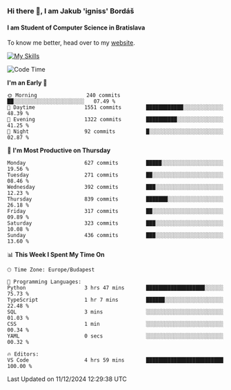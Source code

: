 ### Hi there 👋, I am Jakub 'igniss' Bordáš

#### I am Student of Computer Science in Bratislava
To know me better, head over to my [website](https://bordas.sk).

[![My Skills](https://skillicons.dev/icons?i=js,html,css,figma,svelte,java,kotlin,python,postgresql,typescript,nest,nodejs)](https://bordas.sk)


<!--START_SECTION:waka-->
![Code Time](http://img.shields.io/badge/Code%20Time-1%2C612%20hrs%208%20mins-blue)

**I'm an Early 🐤** 

```text
🌞 Morning                240 commits         ██░░░░░░░░░░░░░░░░░░░░░░░   07.49 % 
🌆 Daytime                1551 commits        ████████████░░░░░░░░░░░░░   48.39 % 
🌃 Evening                1322 commits        ██████████░░░░░░░░░░░░░░░   41.25 % 
🌙 Night                  92 commits          █░░░░░░░░░░░░░░░░░░░░░░░░   02.87 % 
```
📅 **I'm Most Productive on Thursday** 

```text
Monday                   627 commits         █████░░░░░░░░░░░░░░░░░░░░   19.56 % 
Tuesday                  271 commits         ██░░░░░░░░░░░░░░░░░░░░░░░   08.46 % 
Wednesday                392 commits         ███░░░░░░░░░░░░░░░░░░░░░░   12.23 % 
Thursday                 839 commits         ███████░░░░░░░░░░░░░░░░░░   26.18 % 
Friday                   317 commits         ██░░░░░░░░░░░░░░░░░░░░░░░   09.89 % 
Saturday                 323 commits         ███░░░░░░░░░░░░░░░░░░░░░░   10.08 % 
Sunday                   436 commits         ███░░░░░░░░░░░░░░░░░░░░░░   13.60 % 
```


📊 **This Week I Spent My Time On** 

```text
🕑︎ Time Zone: Europe/Budapest

💬 Programming Languages: 
Python                   3 hrs 47 mins       ███████████████████░░░░░░   75.73 % 
TypeScript               1 hr 7 mins         ██████░░░░░░░░░░░░░░░░░░░   22.48 % 
SQL                      3 mins              ░░░░░░░░░░░░░░░░░░░░░░░░░   01.03 % 
CSS                      1 min               ░░░░░░░░░░░░░░░░░░░░░░░░░   00.34 % 
YAML                     0 secs              ░░░░░░░░░░░░░░░░░░░░░░░░░   00.32 % 

🔥 Editors: 
VS Code                  4 hrs 59 mins       █████████████████████████   100.00 % 
```


 Last Updated on 11/12/2024 12:29:38 UTC
<!--END_SECTION:waka-->
